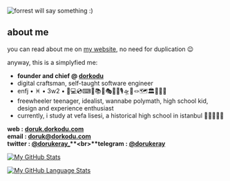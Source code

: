 ![forrest will say something :)](forrest-will-say-something.gif)

## about me
you can read about me on [my website](https://doruk.dorkodu.com), no need for duplication 😉

anyway, this is a simplyfied me:

- **founder and chief @ [dorkodu](https://dorkodu.com)**
- digital craftsman, self-taught software engineer
- enfj • ♓ • 3w2 • 🤩💻💿⌨💸📚🎨🎭🎶🎸🎙🛸👻🪢🗺🏛🗽🍦🍃
- freewheeler teenager, idealist, wannabe polymath, high school kid, design and experience enthusiast
- currently, i study at vefa lisesi, a historical high school in istanbul 🏫💚🤍🇹🇷


**web :** **[doruk.dorkodu.com](https://doruk.dorkodu.com)**<br>**email : [doruk@dorkodu.com](mailto:doruk@dorkodu.com)**<br>**twitter : [@dorukeray_](https://twitter.com/dorukeray_)**<br>**telegram : [@dorukeray](https://t.me/dorukeray)**

[![My GitHub Stats](https://github-readme-stats.vercel.app/api/?username=dorukeray&count_private=true&theme=vue&showicons=true)]()

[![My GitHub Language Stats](https://github-readme-stats.vercel.app/api/top-langs/?username=dorukeray&langs_count=4&theme=vue)]()

